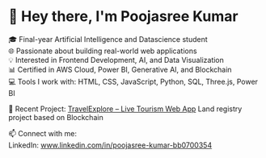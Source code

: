 # 👋 Hey there, I'm Poojasree Kumar

🎓 Final-year Artificial Intelligence and Datascience student  
🌐 Passionate about building real-world web applications  
💡 Interested in Frontend Development, AI, and Data Visualization  
📊 Certified in AWS Cloud, Power BI, Generative AI, and Blockchain  
💻 Tools I work with: HTML, CSS, JavaScript, Python, SQL, Three.js, Power BI

🚀 Recent Project: [TravelExplore – Live Tourism Web App](https://686670f3568576e4ab0b7038--touristmangement.netlify.app/)
                   Land registry project based on Blockchain

📫 Connect with me:  
LinkedIn: www.linkedin.com/in/poojasree-kumar-bb0700354 

